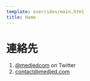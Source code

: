 ```yaml
---
template: overrides/main.html
title: Home
---
```


# 連絡先
1. [@medjedcom](https://twitter.com/medjedcom) on Twitter
1. contact@medjed.com
